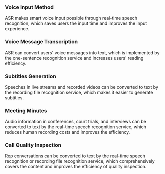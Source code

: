 ### Voice Input Method
ASR makes smart voice input possible through real-time speech recognition, which saves users the input time and improves the input experience.

### Voice Message Transcription
ASR can convert users' voice messages into text, which is implemented by the one-sentence recognition service and increases users' reading efficiency.

### Subtitles Generation
Speeches in live streams and recorded videos can be converted to text by the recording file recognition service, which makes it easier to generate subtitles.

### Meeting Minutes
Audio information in conferences, court trials, and interviews can be converted to text by the real-time speech recognition service, which reduces human recording costs and improves the efficiency.

### Call Quality Inspection
Rep conversations can be converted to text by the real-time speech recognition or recording file recognition service, which comprehensively covers the content and improves the efficiency of quality inspection.
